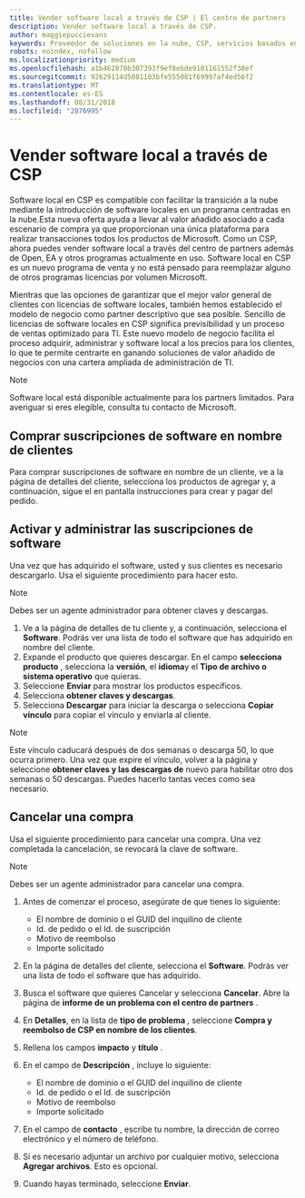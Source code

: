 ```yaml
---
title: Vender software local a través de CSP | El centro de partners
description: Vender software local a través de CSP.
author: maggiepuccievans
keywords: Proveedor de soluciones en la nube, CSP, servicios basados en la nube, Azure, Office 365, Dynamics, partner de CSP, vender en CSP, partner directo, partner de CSP indirecto, revendedor de CSP indirecto, CSP directo, CSP indirecto, modelo directo, modelo indirecto, revendedor indirecto, proveedor indirecto, proveedor, distribuidor, programa proveedor de soluciones en la nube
robots: noindex, nofollow
ms.localizationpriority: medium
ms.openlocfilehash: a1b462870b307393f9ef8ebde9101161552f38ef
ms.sourcegitcommit: 92629114d5081103bfe555081f69997af4ed56f2
ms.translationtype: MT
ms.contentlocale: es-ES
ms.lasthandoff: 08/31/2018
ms.locfileid: "2876995"
---
```

# <a name="sell-on-premise-software-through-csp"></a>Vender software local a través de CSP

Software local en CSP es compatible con facilitar la transición a la nube mediante la introducción de software locales en un programa centradas en la nube.Esta nueva oferta ayuda a llevar al valor añadido asociado a cada escenario de compra ya que proporcionan una única plataforma para realizar transacciones todos los productos de Microsoft. Como un CSP, ahora puedes vender software local a través del centro de partners además de Open, EA y otros programas actualmente en uso. Software local en CSP es un nuevo programa de venta y no está pensado para reemplazar alguno de otros programas licencias por volumen Microsoft. 
 
Mientras que las opciones de garantizar que el mejor valor general de clientes con licencias de software locales, también hemos establecido el modelo de negocio como partner descriptivo que sea posible. Sencillo de licencias de software locales en CSP significa previsibilidad y un proceso de ventas optimizado para TI. Este nuevo modelo de negocio facilita el proceso adquirir, administrar y software local a los precios para los clientes, lo que te permite centrarte en ganando soluciones de valor añadido de negocios con una cartera ampliada de administración de TI. 

>[!NOTE]
>Software local está disponible actualmente para los partners limitados. Para averiguar si eres elegible, consulta tu contacto de Microsoft. 


## <a name="buy-software-subscriptions-on-behalf-of-customers"></a>Comprar suscripciones de software en nombre de clientes

Para comprar suscripciones de software en nombre de un cliente, ve a la página de detalles del cliente, selecciona los productos de agregar y, a continuación, sigue el en pantalla instrucciones para crear y pagar del pedido.

## <a name="activate-and-manage-software-subscriptions"></a>Activar y administrar las suscripciones de software

Una vez que has adquirido el software, usted y sus clientes es necesario descargarlo. Usa el siguiente procedimiento para hacer esto. 

>[!NOTE]
>Debes ser un agente administrador para obtener claves y descargas. 

1. Ve a la página de detalles de tu cliente y, a continuación, selecciona el **Software**. Podrás ver una lista de todo el software que has adquirido en nombre del cliente. 
2.  Expande el producto que quieres descargar. En el campo **selecciona producto** , selecciona la **versión**, el **idioma**y el **Tipo de archivo o sistema operativo** que quieras. 
3.  Seleccione **Enviar** para mostrar los productos específicos. 
4.  Selecciona **obtener claves y descargas**. 
5.  Selecciona **Descargar** para iniciar la descarga o selecciona **Copiar vínculo** para copiar el vínculo y enviarla al cliente. 

>[!NOTE]
>Este vínculo caducará después de dos semanas o descarga 50, lo que ocurra primero. Una vez que expire el vínculo, volver a la página y seleccione **obtener claves y las descargas de** nuevo para habilitar otro dos semanas o 50 descargas. Puedes hacerlo tantas veces como sea necesario. 


## <a name="cancel-a-purchase"></a>Cancelar una compra
Usa el siguiente procedimiento para cancelar una compra. Una vez completada la cancelación, se revocará la clave de software. 

>[!NOTE]
>Debes ser un agente administrador para cancelar una compra. 

1.  Antes de comenzar el proceso, asegúrate de que tienes lo siguiente: 
    -   El nombre de dominio o el GUID del inquilino de cliente
    -   Id. de pedido o el Id. de suscripción
    -   Motivo de reembolso
    -   Importe solicitado

2.  En la página de detalles del cliente, selecciona el **Software**. Podrás ver una lista de todo el software que has adquirido. 

3.  Busca el software que quieres Cancelar y selecciona **Cancelar**. Abre la página de **informe de un problema con el centro de partners** . 

4.  En **Detalles**, en la lista de **tipo de problema** , seleccione **Compra y reembolso de CSP en nombre de los clientes**.

5.  Rellena los campos **impacto** y **título** . 

6.  En el campo de **Descripción** , incluye lo siguiente: 
    -   El nombre de dominio o el GUID del inquilino de cliente
    -   Id. de pedido o el Id. de suscripción
    -   Motivo de reembolso
    -   Importe solicitado

7.  En el campo de **contacto** , escribe tu nombre, la dirección de correo electrónico y el número de teléfono. 

8.  Si es necesario adjuntar un archivo por cualquier motivo, selecciona **Agregar archivos**. Esto es opcional. 

9.  Cuando hayas terminado, seleccione **Enviar**.